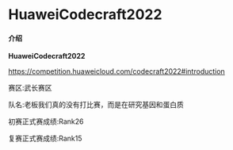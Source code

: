 # HuaweiCodecraft2022

#### 介绍
**HuaweiCodecraft2022**  

https://competition.huaweicloud.com/codecraft2022#introduction  

赛区:武长赛区  

队名:老板我们真的没有打比赛，而是在研究基因和蛋白质

初赛正式赛成绩:Rank26  

复赛正式赛成绩:Rank15 

